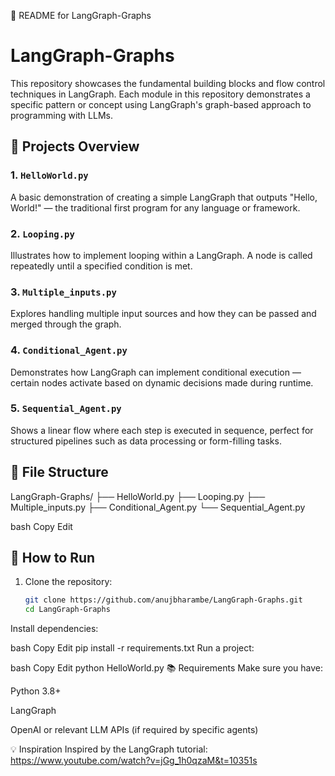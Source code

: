 📘 README for LangGraph-Graphs

# LangGraph-Graphs

This repository showcases the fundamental building blocks and flow control techniques in LangGraph. Each module in this repository demonstrates a specific pattern or concept using LangGraph's graph-based approach to programming with LLMs.

## 🔗 Projects Overview

### 1. `HelloWorld.py`
A basic demonstration of creating a simple LangGraph that outputs "Hello, World!" — the traditional first program for any language or framework.

### 2. `Looping.py`
Illustrates how to implement looping within a LangGraph. A node is called repeatedly until a specified condition is met.

### 3. `Multiple_inputs.py`
Explores handling multiple input sources and how they can be passed and merged through the graph.

### 4. `Conditional_Agent.py`
Demonstrates how LangGraph can implement conditional execution — certain nodes activate based on dynamic decisions made during runtime.

### 5. `Sequential_Agent.py`
Shows a linear flow where each step is executed in sequence, perfect for structured pipelines such as data processing or form-filling tasks.

## 📁 File Structure

LangGraph-Graphs/
├── HelloWorld.py
├── Looping.py
├── Multiple_inputs.py
├── Conditional_Agent.py
└── Sequential_Agent.py

bash
Copy
Edit

## 🚀 How to Run

1. Clone the repository:
   ```bash
   git clone https://github.com/anujbharambe/LangGraph-Graphs.git
   cd LangGraph-Graphs
Install dependencies:

bash
Copy
Edit
pip install -r requirements.txt
Run a project:

bash
Copy
Edit
python HelloWorld.py
📚 Requirements
Make sure you have:

Python 3.8+

LangGraph

OpenAI or relevant LLM APIs (if required by specific agents)

💡 Inspiration
Inspired by the LangGraph tutorial: https://www.youtube.com/watch?v=jGg_1h0qzaM&t=10351s

